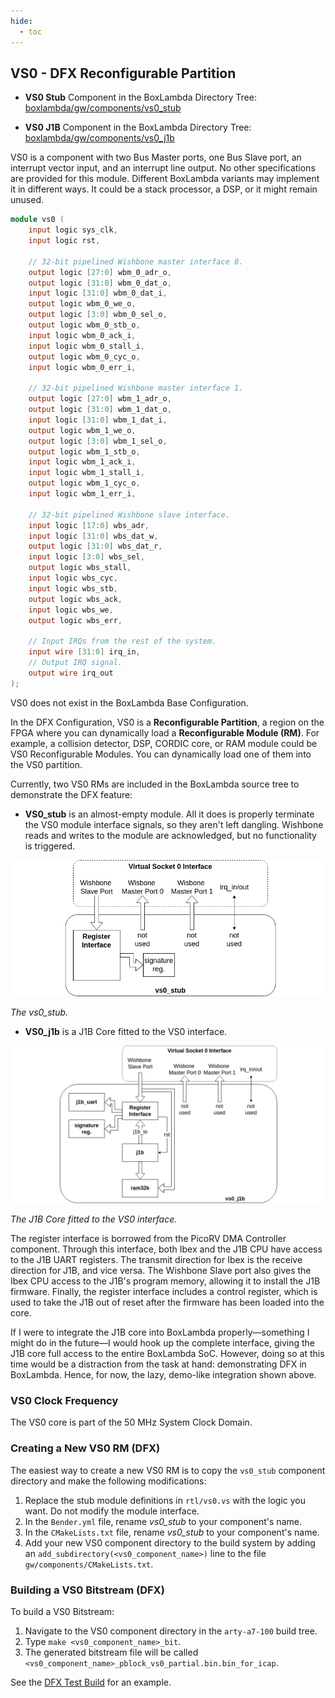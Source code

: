 ```yaml
---
hide:
  - toc
---
```


## VS0 - DFX Reconfigurable Partition

- **VS0 Stub** Component in the BoxLambda Directory Tree:
  [boxlambda/gw/components/vs0_stub](https://github.com/epsilon537/boxlambda/tree/master/gw/components/vs0_stub)

- **VS0 J1B** Component in the BoxLambda Directory Tree:
  [boxlambda/gw/components/vs0_j1b](https://github.com/epsilon537/boxlambda/tree/master/gw/components/vs0_j1b)

VS0 is a component with two Bus Master ports, one Bus Slave port, an interrupt vector input, and an interrupt line output. No other specifications are provided for this module. Different BoxLambda variants may implement it in different ways. It could be a stack processor, a DSP, or it might remain unused.

```verilog
module vs0 (
    input logic sys_clk,
    input logic rst,

    // 32-bit pipelined Wishbone master interface 0.
    output logic [27:0] wbm_0_adr_o,
    output logic [31:0] wbm_0_dat_o,
    input logic [31:0] wbm_0_dat_i,
    output logic wbm_0_we_o,
    output logic [3:0] wbm_0_sel_o,
    output logic wbm_0_stb_o,
    input logic wbm_0_ack_i,
    input logic wbm_0_stall_i,
    output logic wbm_0_cyc_o,
    input logic wbm_0_err_i,

    // 32-bit pipelined Wishbone master interface 1.
    output logic [27:0] wbm_1_adr_o,
    output logic [31:0] wbm_1_dat_o,
    input logic [31:0] wbm_1_dat_i,
    output logic wbm_1_we_o,
    output logic [3:0] wbm_1_sel_o,
    output logic wbm_1_stb_o,
    input logic wbm_1_ack_i,
    input logic wbm_1_stall_i,
    output logic wbm_1_cyc_o,
    input logic wbm_1_err_i,

    // 32-bit pipelined Wishbone slave interface.
    input logic [17:0] wbs_adr,
    input logic [31:0] wbs_dat_w,
    output logic [31:0] wbs_dat_r,
    input logic [3:0] wbs_sel,
    output logic wbs_stall,
    input logic wbs_cyc,
    input logic wbs_stb,
    output logic wbs_ack,
    input logic wbs_we,
    output logic wbs_err,

    // Input IRQs from the rest of the system.
    input wire [31:0] irq_in,
    // Output IRQ signal.
    output wire irq_out
);
```

VS0 does not exist in the BoxLambda Base Configuration.

In the DFX Configuration, VS0 is a **Reconfigurable Partition**, a region on the FPGA where you can dynamically load a **Reconfigurable Module (RM)**. For example, a collision detector, DSP, CORDIC core, or RAM module could be VS0 Reconfigurable Modules. You can dynamically load one of them into the VS0 partition.

Currently, two VS0 RMs are included in the BoxLambda source tree to demonstrate the DFX feature:

- **VS0_stub** is an almost-empty module. All it does is properly terminate the VS0 module interface signals, so they aren't left dangling. Wishbone reads and writes to the module are acknowledged, but no functionality is triggered.

![The vs0_stub](assets/vs0_stub.png)

*The vs0_stub.*

- **VS0_j1b** is a J1B Core fitted to the VS0 interface.

![The J1B Core fitted to the VS0 interface](assets/vs0_j1b.png)

*The J1B Core fitted to the VS0 interface.*

The register interface is borrowed from the PicoRV DMA Controller component. Through this interface, both Ibex and the J1B CPU have access to the J1B UART registers. The transmit direction for Ibex is the receive direction for J1B, and vice versa. The Wishbone Slave port also gives the Ibex CPU access to the J1B's program memory, allowing it to install the J1B firmware. Finally, the register interface includes a control register, which is used to take the J1B out of reset after the firmware has been loaded into the core.

If I were to integrate the J1B core into BoxLambda properly—something I might do in the future—I would hook up the complete interface, giving the J1B core full access to the entire BoxLambda SoC. However, doing so at this time would be a distraction from the task at hand: demonstrating DFX in BoxLambda. Hence, for now, the lazy, demo-like integration shown above.

### VS0 Clock Frequency

The VS0 core is part of the 50 MHz System Clock Domain.

### Creating a New VS0 RM (DFX)

The easiest way to create a new VS0 RM is to copy the `vs0_stub` component directory and make the following modifications:

1. Replace the stub module definitions in `rtl/vs0.vs` with the logic you want. Do not modify the module interface.
2. In the `Bender.yml` file, rename *vs0_stub* to your component's name.
3. In the `CMakeLists.txt` file, rename *vs0_stub* to your component's name.
4. Add your new VS0 component directory to the build system by adding an `add_subdirectory(<vs0_component_name>)` line to the file `gw/components/CMakeLists.txt`.

### Building a VS0 Bitstream (DFX)

To build a VS0 Bitstream:

1. Navigate to the VS0 component directory in the `arty-a7-100` build tree.
2. Type `make <vs0_component_name>_bit`.
3. The generated bitstream file will be called `<vs0_component_name>_pblock_vs0_partial.bin.bin_for_icap`.

See the [DFX Test Build](test-build-dfx.md) for an example.

